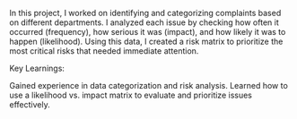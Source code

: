 In this project, I worked on identifying and categorizing complaints based on different departments. I analyzed each issue by checking how often it occurred (frequency), how serious it was (impact), and how likely it was to happen (likelihood). Using this data, I created a risk matrix to prioritize the most critical risks that needed immediate attention.

Key Learnings:

Gained experience in data categorization and risk analysis.
Learned how to use a likelihood vs. impact matrix to evaluate and prioritize issues effectively.
